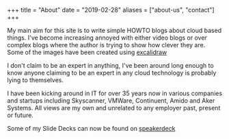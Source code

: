 +++
title = "About"
date = "2019-02-28"
aliases = ["about-us", "contact"]
+++

My main aim for this site is to write simple HOWTO blogs about cloud based things. I've become increasing annoyed with either video blogs or over complex blogs where the author is trying to show how clever they are. Some of the images have been created using [excalidraw](https://excalidraw.com/)

I don't claim to be an expert in anything, I've been around long enough to know anyone claiming to be an expert in any cloud technology is probably lying to themselves.

I have been kicking around in IT for over 35 years now in various companies and startups including Skyscanner, VMWare, Continuent, Amido and Aker Systems.
All views are my own and unrelated to any employer past, present or future.

Some of my Slide Decks can now be found on [speakerdeck](https://speakerdeck.com/neilarmitage)

